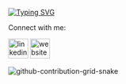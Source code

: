 <a href="https://git.io/typing-svg"><img src="https://readme-typing-svg.demolab.com?font=Fira+Code&weight=800&size=30&duration=3000&pause=503&center=true&vCenter=true&width=1000&lines=Hello;My+name+is+Christopher+Shea.;I+am+a+Software+Developer.;My+interests+include+%5BPython%2C+JavaScript%2C+C%2B%2B%2C+C%5D" alt="Typing SVG" /></a>



Connect with me:

[<img src='https://cdn.jsdelivr.net/npm/simple-icons@3.0.1/icons/linkedin.svg' alt='linkedin' height='40'>](https://www.linkedin.com/in/christopher-m-shea/)
[<img src='https://cdn.jsdelivr.net/npm/simple-icons@3.0.1/icons/icloud.svg' alt='website' height='40'>](https://christophermshea.com)  

![github-contribution-grid-snake](https://user-images.githubusercontent.com/90142173/154796318-e529fdc7-2132-4ce7-8417-06b71cf02506.svg)
